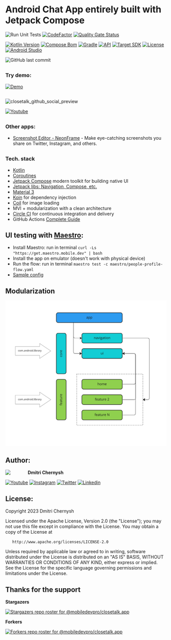 # Android Chat App entirely built with Jetpack Compose

![Run Unit Tests](https://github.com/mobiledevpro/closetalk.app/actions/workflows/tests.yml/badge.svg)
[![CodeFactor](https://www.codefactor.io/repository/github/mobiledevpro/closetalk.app/badge)](https://www.codefactor.io/repository/github/mobiledevpro/closetalk.app)
[![Quality Gate Status](https://sonarcloud.io/api/project_badges/measure?project=mobiledevpro_Jetpack-Compose-ChatApp-Template&metric=alert_status)](https://sonarcloud.io/dashboard?id=mobiledevpro_Jetpack-Compose-ChatApp-Template)

[![Kotlin Version](https://img.shields.io/badge/Kotlin-2.0.20-blue.svg?style=flat-square)](http://kotlinlang.org/)
[![Compose Bom](https://img.shields.io/badge/Compose%20Bom-2024.11.00-blue.svg?style=flat-square)]([http://kotlinlang.org/](https://developer.android.com/jetpack/compose/bom/bom-mapping))
[![Gradle](https://img.shields.io/badge/Gradle-8.7.3-blue.svg?style=flat-square)](https://developer.android.com/build/releases/gradle-plugin)
[![API](https://img.shields.io/badge/Min%20SDK-29%20[Android%2010]-blue.svg?style=flat-square)](https://github.com/AndroidSDKSources/android-sdk-sources-list)
[![Target SDK](https://img.shields.io/badge/Target%20SDK-35%20[Android%2015]-blue.svg?style=flat-square)](https://developer.android.com/about/versions/13)
[![License](https://img.shields.io/badge/License-Apache%202.0-blue.svg?style=flat-square)](http://www.apache.org/licenses/LICENSE-2.0)
[![Android Studio](https://img.shields.io/badge/Android%20Studio%20Ladybug-2024.2.2-orange.svg?style=flat-square)](https://developer.android.com/studio/preview)

![GitHub last commit](https://img.shields.io/github/last-commit/mobiledevpro/closetalk.app?color=red&style=flat-square)
##
### Try demo:
[<img src="https://github.com/mobiledevpro/closetalk.app/assets/5750211/56e09ffa-faa5-4ad1-8ad8-4ee35957870b" width="250" alt="Demo"/>](https://play.google.com/store/apps/details?id=com.mobiledevpro.closetalk.app&utm_source=landing)

##
![closetalk_github_social_preview](https://github.com/mobiledevpro/closetalk.app/assets/5750211/343f1ab5-54e4-41c2-a554-af0526aee382)

[![Youtube](https://img.shields.io/badge/-youtube-red?logo=youtube&message=Youtube&style=for-the-badge&label=Watch+on)](https://www.youtube.com/playlist?list=PL9IBbMupfHWrW419OtGlzc7cBEMNqyLa4)

##
### Other apps: 
- [Screenshot Editor - NeonFrame](https://NeonFrame.app) - Make eye-catching screenshots you share on Twitter, Instagram, and others.
 
##
### Tech. stack

* [Kotlin](https://kotlinlang.org/docs/getting-started.html)
* [Coroutines](https://kotlinlang.org/docs/coroutines-overview.html)
* [Jetpack Compose](https://developer.android.com/jetpack/compose) modern toolkit for building native UI
* [Jetpack libs: Navigation, Compose, etc.](https://developer.android.com/jetpack)
* [Material 3](https://m3.material.io/)
* [Koin](https://insert-koin.io/docs/reference/koin-android/compose) for dependency injection
* [Coil](https://coil-kt.github.io/coil/compose/) for image loading
* MVI + modularization with a clean architecture
* [Circle CI](https://circleci.com/) for continuous integration and delivery
* GitHub Actions [Complete Guide](https://mobiledevpro.gumroad.com/l/zjbvsd)

##
## UI testing with [Maestro](https://maestro.mobile.dev/):

* Install Maestro: run in terminal ```curl -Ls "https://get.maestro.mobile.dev" | bash```
* Install the app on emulator (doesn't work with physical device)
* Run the flow: run in terminal ```maestro test -c maestro/people-profile-flow.yaml```
* [Sample config](maestro/people-profile-flow.yaml)

##
## Modularization

![modularization](doc/modularization.png)

##
## Author:

<a href="https://github.com/dmitriy-chernysh" target="_blank">
  <img src="https://s.gravatar.com/avatar/72c649d298a8f0f088fd0850e19b9147?s=400" width="70" align="left">
</a>

**Dmitri Chernysh**

[![Youtube](https://img.shields.io/badge/-youtube-red?logo=youtube&message=Youtube&style=for-the-badge)](https://www.youtube.com/@mobiledevpro?sub_confirmation=1)
[![Instagram](https://img.shields.io/badge/-instagram-E4405F?logo=instagram&message=Behind+the+scenes+in+Storiesn&style=for-the-badge&logoColor=white)](https://www.instagram.com/mobiledevpro/)
[![Twitter](https://img.shields.io/badge/-twitter-1DA1F2?logo=twitter&style=for-the-badge&logoColor=white)](https://twitter.com/mobiledev_pro)
[![Linkedin](https://img.shields.io/badge/-linkedin-0A66C2?logo=linkedin&style=for-the-badge&logoColor=white)](https://www.linkedin.com/in/dmitriychernysh/)

## License:

Copyright 2023 Dmitri Chernysh

Licensed under the Apache License, Version 2.0 (the "License");
you may not use this file except in compliance with the License.
You may obtain a copy of the License at

       http://www.apache.org/licenses/LICENSE-2.0

Unless required by applicable law or agreed to in writing, software
distributed under the License is distributed on an "AS IS" BASIS,
WITHOUT WARRANTIES OR CONDITIONS OF ANY KIND, either express or implied.
See the License for the specific language governing permissions and
limitations under the License.

## Thanks for the support
**Stargazers**

[![Stargazers repo roster for @mobiledevpro/closetalk.app](http://reporoster.com/stars/dark/mobiledevpro/closetalk.app)](https://github.com/mobiledevpro/closetalk.app/stargazers)

**Forkers**

[![Forkers repo roster for @mobiledevpro/closetalk.app](http://reporoster.com/forks/dark/mobiledevpro/closetalk.app)](https://github.com/mobiledevpro/closetalk.app/network/members)
